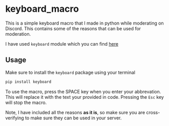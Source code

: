 # keyboard_macro
This is a simple keyboard macro that I made in python while moderating on Discord. 
This contains some of the reasons that can be used for moderation. 

I have used `keyboard` module which you can find [here](https://github.com/boppreh/keyboard)

## Usage
Make sure to install the `keyboard` package using your terminal
```python 
pip install keyboard
```

To use the macro, press the SPACE key when you enter your abbrevation. This will replace it with the text your provided in code.
Pressing the `Esc` key will stop the macro.

Note, I have included all the reasons **as it is**, so make sure you are cross-verifying to make sure they can be used in your server.

